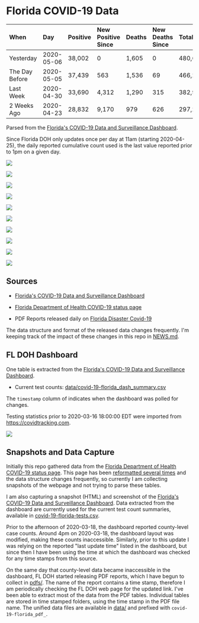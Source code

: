 Florida COVID-19 Data
================

| When           | Day        | Positive | New Positive Since | Deaths | New Deaths Since | Total   |
|:---------------|:-----------|:---------|:-------------------|:-------|:-----------------|:--------|
| Yesterday      | 2020-05-06 | 38,002   | 0                  | 1,605  | 0                | 480,654 |
| The Day Before | 2020-05-05 | 37,439   | 563                | 1,536  | 69               | 466,288 |
| Last Week      | 2020-04-30 | 33,690   | 4,312              | 1,290  | 315              | 382,966 |
| 2 Weeks Ago    | 2020-04-23 | 28,832   | 9,170              | 979    | 626              | 297,286 |

Parsed from the [Florida's COVID-19 Data and Surveillance Dashboard](https://fdoh.maps.arcgis.com/apps/opsdashboard/index.html#/8d0de33f260d444c852a615dc7837c86).

Since Florida DOH only updates once per day at 11am (starting 2020-04-25), the daily reported cumulative count used is the last value reported prior to 1pm on a given day.

![](plots/covid-19-florida-testing.png)

![](plots/covid-19-florida-total-positive.png)

![](plots/covid-19-florida-county-top-6.png)

![](plots/covid-19-florida-tests-per-case.png)

<!-- ![](plots/covid-19-florida-change-new-cases.png) -->
![](plots/covid-19-florida-tests-percent-positive.png)

![](plots/covid-19-florida-test-and-case-growth.png)

![](plots/covid-19-florida-daily-test-changes.png)

![](plots/covid-19-florida-age.png)

![](plots/covid-19-florida-age-deaths.png)

![](plots/covid-19-florida-age-sex.png)

Sources
-------

-   [Florida's COVID-19 Data and Surveillance Dashboard](https://fdoh.maps.arcgis.com/apps/opsdashboard/index.html#/8d0de33f260d444c852a615dc7837c86)

-   [Florida Department of Health COVID-19 status page](http://www.floridahealth.gov/diseases-and-conditions/COVID-19/)

-   PDF Reports released daily on [Florida Disaster Covid-19](http://www.floridahealth.gov/diseases-and-conditions/COVID-19/)

The data structure and format of the released data changes frequently. I'm keeping track of the impact of these changes in this repo in [NEWS.md](NEWS.md).

FL DOH Dashboard
----------------

One table is extracted from the [Florida's COVID-19 Data and Surveillance Dashboard](https://fdoh.maps.arcgis.com/apps/opsdashboard/index.html#/8d0de33f260d444c852a615dc7837c86).

-   Current test counts: [data/covid-19-florida\_dash\_summary.csv](data/covid-19-florida_dash_summary.csv)

The `timestamp` column of indicates when the dashboard was polled for changes.

Testing statistics prior to 2020-03-16 18:00:00 EDT were imported from <https://covidtracking.com>.

![](screenshots/fodh_maps_arcgis_com__apps__opsdashboard.png)

Snapshots and Data Capture
--------------------------

Initially this repo gathered data from the [Florida Department of Health COVID-19 status page](http://www.floridahealth.gov/diseases-and-conditions/COVID-19/). This page has been [reformatted several times](screenshots/floridahealth_gov__diseases-and-conditions__COVID-19.png) and the data structure changes frequently, so currently I am collecting snapshots of the webpage and not trying to parse these tables.

I am also capturing a snapshot (HTML) and screenshot of the [Florida's COVID-19 Data and Surveillance Dashboard](https://fdoh.maps.arcgis.com/apps/opsdashboard/index.html#/8d0de33f260d444c852a615dc7837c86). Data extracted from the dashboard are currently used for the current test count summaries, available in [covid-19-florida-tests.csv](covid-19-florida-tests.csv).

Prior to the afternoon of 2020-03-18, the dashboard reported county-level case counts. Around 4pm on 2020-03-18, the dashboard layout was modified, making these counts inaccessible. Similarly, prior to this update I was relying on the reported "last update time" listed in the dashboard, but since then I have been using the time at which the dashboard was checked for any time stamps from this source.

On the same day that county-level data became inaccessible in the dashboard, FL DOH started releasing PDF reports, which I have begun to collect in [pdfs/](pdfs/). The name of the report contains a time stamp, therefore I am periodically checking the FL DOH web page for the updated link. I've been able to extract most of the data from the PDF tables. Individual tables are stored in time stamped folders, using the time stamp in the PDF file name. The unified data files are available in [data/](data/) and prefixed with `covid-19-florida_pdf_`.
